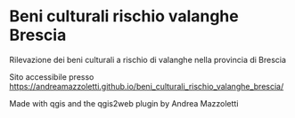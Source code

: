 # Beni culturali rischio valanghe Brescia
Rilevazione dei beni culturali a rischio di valanghe nella provincia di Brescia

Sito accessibile presso https://andreamazzoletti.github.io/beni_culturali_rischio_valanghe_brescia/

Made with qgis and the qgis2web plugin by Andrea Mazzoletti
